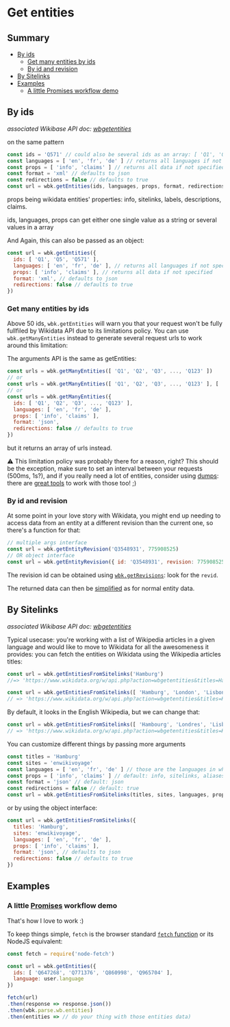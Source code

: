 # Get entities

## Summary

<!-- START doctoc generated TOC please keep comment here to allow auto update -->
<!-- DON'T EDIT THIS SECTION, INSTEAD RE-RUN doctoc TO UPDATE -->


- [By ids](#by-ids)
  - [Get many entities by ids](#get-many-entities-by-ids)
  - [By id and revision](#by-id-and-revision)
- [By Sitelinks](#by-sitelinks)
- [Examples](#examples)
  - [A little Promises workflow demo](#a-little-promises-workflow-demo)

<!-- END doctoc generated TOC please keep comment here to allow auto update -->


## By ids
*associated Wikibase API doc: [wbgetentities](https://www.wikidata.org/w/api.php?action=help&modules=wbgetentities)*

on the same pattern

```js
const ids = 'Q571' // could also be several ids as an array: [ 'Q1', 'Q5', 'Q571' ]
const languages = [ 'en', 'fr', 'de' ] // returns all languages if not specified
const props = [ 'info', 'claims' ] // returns all data if not specified
const format = 'xml' // defaults to json
const redirections = false // defaults to true
const url = wbk.getEntities(ids, languages, props, format, redirections)
```

props being wikidata entities' properties: info, sitelinks, labels, descriptions, claims.

ids, languages, props can get either one single value as a string or several values in a array


And Again, this can also be passed as an object:
```js
const url = wbk.getEntities({
  ids: [ 'Q1', 'Q5', 'Q571' ],
  languages: [ 'en', 'fr', 'de' ], // returns all languages if not specified
  props: [ 'info', 'claims' ], // returns all data if not specified
  format: 'xml', // defaults to json
  redirections: false // defaults to true
})
```

### Get many entities by ids
Above 50 ids, `wbk.getEntities` will warn you that your request won't be fully fullfiled by Wikidata API due to its limitations policy.
You can use `wbk.getManyEntities` instead to generate several request urls to work around this limitation:

The arguments API is the same as getEntities:
```js
const urls = wbk.getManyEntities([ 'Q1', 'Q2', 'Q3', ..., 'Q123' ])
// or
const urls = wbk.getManyEntities([ 'Q1', 'Q2', 'Q3', ..., 'Q123' ], [ 'en', 'fr', 'de' ], [ 'info', 'claims' ], 'json', false)
// or
const urls = wbk.getManyEntities({
  ids: [ 'Q1', 'Q2', 'Q3', ..., 'Q123' ],
  languages: [ 'en', 'fr', 'de' ],
  props: [ 'info', 'claims' ],
  format: 'json',
  redirections: false // defaults to true
})
```
but it returns an array of urls instead.

:warning: This limitation policy was probably there for a reason, right? This should be the exception, make sure to set an interval between your requests (500ms, 1s?), and if you really need a lot of entities, consider using [dumps](https://www.wikidata.org/wiki/Wikidata:Database_download#JSON_dumps_.28recommended.29): there are [great tools](https://github.com/maxlath/wikidata-filter) to work with those too! ;)


### By id and revision
At some point in your love story with Wikidata, you might end up needing to access data from an entity at a different revision than the current one, so there's a function for that:
```js
// multiple args interface
const url = wbk.getEntityRevision('Q3548931', 775908525)
// OR object interface
const url = wbk.getEntityRevision({ id: 'Q3548931', revision: 775908525 })
```

The revision id can be obtained using [`wbk.getRevisions`](https://github.com/maxlath/wikidata-sdk/blob/master/docs/get_revisions.md#get-revisions): look for the `revid`.

The returned data can then be [simplified](https://github.com/maxlath/wikidata-sdk/blob/master/docs/simplify_entities_data.md#simplify-entities-data) as for normal entity data.

## By Sitelinks
*associated Wikibase API doc: [wbgetentities](https://www.wikidata.org/w/api.php?action=help&modules=wbgetentities)*

Typical usecase: you're working with a list of Wikipedia articles in a given language and would like to move to Wikidata for all the awesomeness it provides: you can fetch the entities on Wikidata using the Wikipedia articles titles:
```js
const url = wbk.getEntitiesFromSitelinks('Hamburg')
//=> 'https://www.wikidata.org/w/api.php?action=wbgetentities&titles=Hamburg&sites=enwiki&format=json'

const url = wbk.getEntitiesFromSitelinks([ 'Hamburg', 'London', 'Lisbon' ])
// => 'https://www.wikidata.org/w/api.php?action=wbgetentities&titles=Hamburg%7CLyon%7CBerlin&sites=enwiki&format=json'
```

By default, it looks in the English Wikipedia, but we can change that:
```js
const url = wbk.getEntitiesFromSitelinks([ 'Hambourg', 'Londres', 'Lisbonne' ], 'frwiki')
// => 'https://www.wikidata.org/w/api.php?action=wbgetentities&titles=Hamburg%7CLyon%7CBerlin&sites=enwiki&format=json'
```
You can customize different things by passing more arguments
```js
const titles = 'Hamburg'
const sites = 'enwikivoyage'
const languages = [ 'en', 'fr', 'de' ] // those are the languages in which we would like the entities data
const props = [ 'info', 'claims' ] // default: info, sitelinks, aliases, labels, descriptions, claims, datatype
const format = 'json' // default: json
const redirections = false // default: true
const url = wbk.getEntitiesFromSitelinks(titles, sites, languages, props, format, redirections)
```
or by using the object interface:
```js
const url = wbk.getEntitiesFromSitelinks({
  titles: 'Hamburg',
  sites: 'enwikivoyage',
  languages: [ 'en', 'fr', 'de' ],
  props: [ 'info', 'claims' ],
  format: 'json', // defaults to json
  redirections: false // defaults to true
})
```

## Examples

### A little [Promises](https://www.promisejs.org) workflow demo
That's how I love to work :)

To keep things simple, `fetch` is the browser standard [`fetch` function](https://developer.mozilla.org/en-US/docs/Web/API/WindowOrWorkerGlobalScope/fetch) or its NodeJS equivalent:
```js
const fetch = require('node-fetch')
```

```js
const url = wbk.getEntities({
  ids: [ 'Q647268', 'Q771376', 'Q860998', 'Q965704' ],
  language: user.language
})

fetch(url)
.then(response => response.json())
.then(wbk.parse.wb.entities)
.then(entities => // do your thing with those entities data)
```
